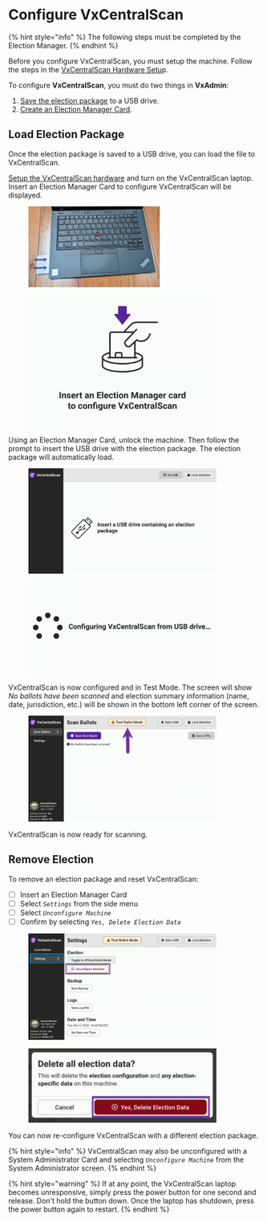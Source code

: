 # Configure VxCentralScan

{% hint style="info" %}
The following steps must be completed by the Election Manager.
{% endhint %}

Before you configure VxCentralScan, you must setup the machine. Follow the steps in the [VxCentralScan Hardware Setu](vxcentralscan-hardware-setup.md)p.

To configure **VxCentralScan**, you must do two things in **VxAdmin**:

1. [Save the election package](../vxadmin-system-setup/save-election-package.md) to a USB drive.
2. [Create an Election Manager Card](../vxadmin-system-setup/programming-cards.md).

## Load Election Package

Once the election package is saved to a USB drive, you can load the file to VxCentralScan.

[Setup the VxCentralScan hardware](vxcentralscan-hardware-setup.md) and turn on the VxCentralScan laptop. Insert an Election Manager Card to configure VxCentralScan will be displayed.



<div>

<figure><img src="../.gitbook/assets/image (901).png" alt="" width="262"><figcaption></figcaption></figure>

 

<figure><img src="../.gitbook/assets/insert EM VxCS.png" alt="" width="375"><figcaption></figcaption></figure>

</div>

Using an Election Manager Card, unlock the machine. Then follow the prompt to insert the USB drive with the election package. The election package will automatically load.

<div>

<figure><img src="../.gitbook/assets/image (152).png" alt="" width="375"><figcaption></figcaption></figure>

 

<figure><img src="../.gitbook/assets/configure vxcw (5).png" alt="" width="375"><figcaption></figcaption></figure>

</div>

VxCentralScan is now configured and in Test Mode. The screen will show _No ballots have been scanned_ and election summary information (name, date, jurisdiction, etc.) will be shown in the bottom left corner of the screen.&#x20;

<figure><img src="../.gitbook/assets/image (142).png" alt="" width="375"><figcaption></figcaption></figure>

VxCentralScan is now ready for scanning.&#x20;

## Remove Election

To remove an election package and reset VxCentralScan:

* [ ] Insert an Election Manager Card
* [ ] Select _`Settings`_ from the side menu
* [ ] Select _`Unconfigure Machine`_
* [ ] Confirm by selecting _`Yes, Delete Election Data`_

<div>

<figure><img src="../.gitbook/assets/image (143).png" alt="" width="375"><figcaption></figcaption></figure>

 

<figure><img src="../.gitbook/assets/vxcs yes delete election data.png" alt="" width="375"><figcaption></figcaption></figure>

</div>

You can now re-configure VxCentralScan with a different election package.

{% hint style="info" %}
VxCentralScan may also be unconfigured with a System Administrator Card and selecting _`Unconfigure Machine`_ from the System Administrator screen.
{% endhint %}

{% hint style="warning" %}
If at any point, the VxCentralScan laptop becomes unresponsive, simply press the power button for one second and release. Don't hold the button down. Once the laptop has shutdown, press the power button again to restart.
{% endhint %}
